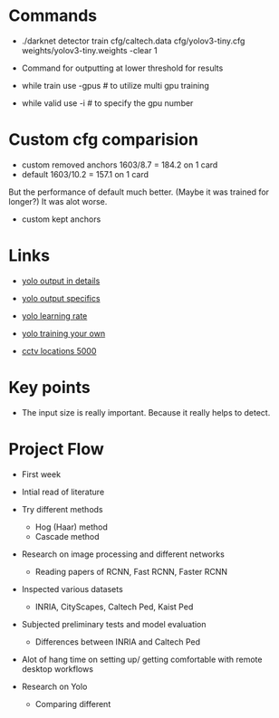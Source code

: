 # Commands
* ./darknet detector train cfg/caltech.data cfg/yolov3-tiny.cfg weights/yolov3-tiny.weights -clear 1
* Command for outputting at lower threshold for results

* while train use -gpus # to utilize multi gpu training
* while valid use -i # to specify the gpu number

# Custom cfg comparision
* custom removed anchors 1603/8.7 = 184.2 on 1 card
* default 1603/10.2 = 157.1 on 1 card

But the performance of default much better. (Maybe it was trained for longer?)
It was alot worse.

* custom kept anchors 

# Links
* [yolo output in details](https://timebutt.github.io/static/understanding-yolov2-training-output/)
* [yolo output specifics](https://github.com/AlexeyAB/darknet/issues/636)
* [yolo learning rate](https://github.com/pjreddie/darknet/issues/701)
* [yolo training your own](https://github.com/AlexeyAB/darknet#how-to-train-to-detect-your-custom-objects)

* [cctv locations 5000](http://gis.daejeon.go.kr/ispmap.do?menu_cde=menu006#)


# Key points
* The input size is really important. Because it really helps to detect.


# Project Flow
* First week 

* Intial read of literature

* Try different methods
  * Hog (Haar) method
  * Cascade method
  
* Research on image processing and different networks
  * Reading papers of RCNN, Fast RCNN, Faster RCNN
* Inspected various datasets
   * INRIA, CityScapes, Caltech Ped, Kaist Ped
* Subjected preliminary tests and model evaluation
  * Differences between INRIA and Caltech Ped

* Alot of hang time on setting up/ getting comfortable with remote desktop workflows

* Research on Yolo
  * Comparing different
